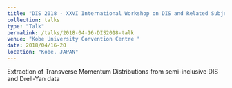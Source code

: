 ```yaml
---
title: "DIS 2018 - XXVI International Workshop on DIS and Related Subjects"
collection: talks
type: "Talk"
permalink: /talks/2018-04-16-DIS2018-talk
venue: "Kobe University Convention Centre "
date: 2018/04/16-20
location: "Kobe, JAPAN"
---
```


 Extraction of Transverse Momentum Distributions from semi-inclusive DIS and Drell-Yan data
